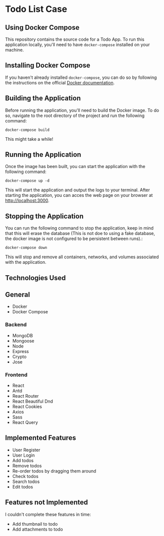 # Todo List Case

## Using Docker Compose

This repository contains the source code for a Todo App. To run this application locally, you'll need to have `docker-compose` installed on your machine.

## Installing Docker Compose

If you haven't already installed `docker-compose`, you can do so by following the instructions on the official [Docker documentation](https://docs.docker.com/compose/install/).

## Building the Application

Before running the application, you'll need to build the Docker image. To do so, navigate to the root directory of the project and run the following command:

```
docker-compose build
```
This might take a while!

## Running the Application

Once the image has been built, you can start the application with the following command:

```
docker-compose up -d
```

This will start the application and output the logs to your terminal. After starting the application, you can acces the web page on your browser at [http://localhost:3000](http://localhost:3000).


## Stopping the Application

You can run the following command to stop the application, keep in mind that this will erase the database (This is not doe to using a fake database, the docker image is not configured to be persistent between runs).:

```
docker-compose down
```

This will stop and remove all containers, networks, and volumes associated with the application.

## Technologies Used

## General
* Docker
* Docker Compose

### Backend
* MongoDB
* Mongoose
* Node
* Express
* Crypto
* Jose

### Frontend
* React
* Antd
* React Router
* React Beautiful Dnd
* React Cookies
* Axios
* Sass
* React Query

## Implemented Features
* User Register
* User Login
* Add todos
* Remove todos
* Re-order todos by dragging them around
* Check todos
* Search todos
* Edit todos

## Features not Implemented
  I couldn't complete these features in time:
* Add thumbnail to todo
* Add attachments to todo
